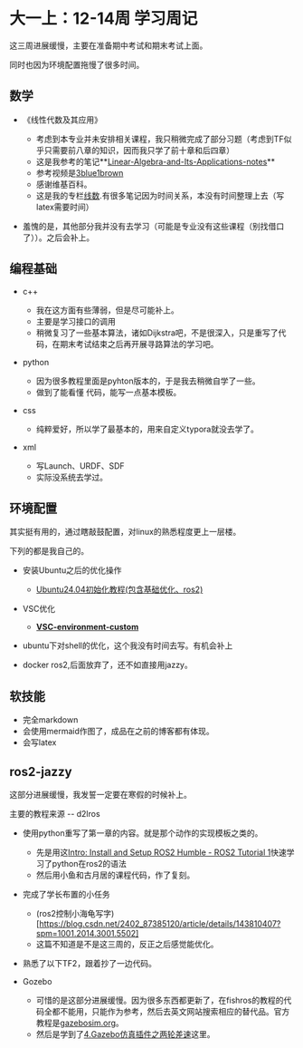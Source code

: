 # 大一上：12-14周 学习周记

这三周进展缓慢，主要在准备期中考试和期末考试上面。

同时也因为环境配置拖慢了很多时间。

## 数学

- 《线性代数及其应用》
  - 考虑到本专业并未安排相关课程，我只稍微完成了部分习题（考虑到TF似乎只需要前八章的知识，因而我只学了前十章和后四章）
  - 这是我参考的笔记**[Linear-Algebra-and-Its-Applications-notes](https://github.com/huangtinglin/Linear-Algebra-and-Its-Applications-notes)**
  - 参考视频是[3blue1brown](https://www.3blue1brown.com/)
  - 感谢维基百科。
  - 这是我的专栏[线数](https://blog.csdn.net/2402_87385120/category_12837142.html?spm=1001.2014.3001.5482).有很多笔记因为时间关系，本没有时间整理上去（写latex需要时间）

- 羞愧的是，其他部分我并没有去学习（可能是专业没有这些课程（别找借口了））。之后会补上。

## 编程基础

- c++
  - 我在这方面有些薄弱，但是尽可能补上。
  - 主要是学习接口的调用
  - 稍微复习了一些基本算法，诸如Dijkstra吧，不是很深入，只是重写了代码，在期末考试结束之后再开展寻路算法的学习吧。

- python
  - 因为很多教程里面是pyhton版本的，于是我去稍微自学了一些。
  - 做到了能看懂 代码，能写一点基本模板。
- css
  - 纯粹爱好，所以学了最基本的，用来自定义typora就没去学了。
- xml
  - 写Launch、URDF、SDF
  - 实际没系统去学过。

## 环境配置

其实挺有用的，通过瞎敲鼓配置，对linux的熟悉程度更上一层楼。

下列的都是我自己的。

- 安装Ubuntu之后的优化操作
  - [Ubuntu24.04初始化教程(包含基础优化、ros2)](https://blog.csdn.net/2402_87385120/article/details/144096726?spm=1001.2014.3001.5502)

- VSC优化
  - **[VSC-environment-custom](https://github.com/DWDROME/VSC-environment-custom)**
- ubuntu下对shell的优化，这个我没有时间去写。有机会补上
- docker ros2,后面放弃了，还不如直接用jazzy。



## 软技能

- 完全markdown
- 会使用mermaid作图了，成品在之前的博客都有体现。
- 会写latex

## ros2-jazzy

这部分进展缓慢，我发誓一定要在寒假的时候补上。

主要的教程来源 -- d2lros

- 使用python重写了第一章的内容。就是那个动作的实现模板之类的。
  - 先是用这[Intro: Install and Setup ROS2 Humble - ROS2 Tutorial 1](https://www.youtube.com/watch?v=0aPbWsyENA8&list=PLLSegLrePWgJudpPUof4-nVFHGkB62Izy)快速学习了python在ros2的语法
  - 然后用小鱼和古月居的课程代码，作了复刻。
- 完成了学长布置的小任务
  - (ros2控制小海龟写字)[https://blog.csdn.net/2402_87385120/article/details/143810407?spm=1001.2014.3001.5502]
  - 这篇不知道是不是这三周的，反正之后感觉能优化。

- 熟悉了以下TF2，跟着抄了一边代码。
- Gozebo
  - 可惜的是这部分进展缓慢。因为很多东西都更新了，在fishros的教程的代码全都不能用，只能作为参考，然后去英文网站搜索相应的替代品。官方教程是[gazebosim.org](https://gazebosim.org/docs/harmonic/tutorials/)。
  - 然后是学到了[4.Gazebo仿真插件之两轮差速](https://fishros.com/d2lros2/#/humble/chapt9/get_started/4.Gazebo仿真插件之两轮差速?id=_4gazebo仿真插件之两轮差速)这里。



